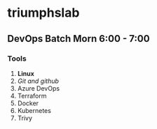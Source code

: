 # triumphslab
## DevOps Batch Morn 6:00 - 7:00
### Tools
1. **Linux** 
2. *Git and github*
3. Azure DevOps
4. Terraform
5. Docker
6. Kubernetes
7. Trivy

